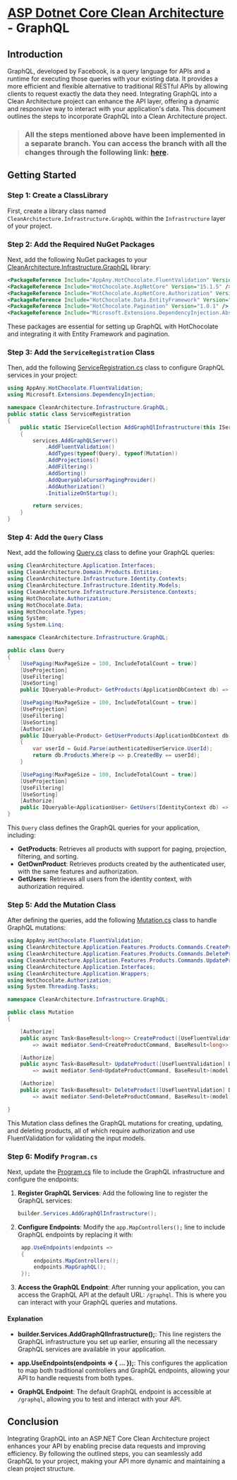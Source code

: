 # [ASP Dotnet Core Clean Architecture](../README.md) - GraphQL

## Introduction

GraphQL, developed by Facebook, is a query language for APIs and a runtime for executing those queries with your existing data. It provides a more efficient and flexible alternative to traditional RESTful APIs by allowing clients to request exactly the data they need. Integrating GraphQL into a Clean Architecture project can enhance the API layer, offering a dynamic and responsive way to interact with your application's data. This document outlines the steps to incorporate GraphQL into a Clean Architecture project.

> ### All the steps mentioned above have been implemented in a separate branch. You can access the branch with all the changes through the following link: [here](https://github.com/samanazadi1996/Sam.CleanArchitecture/tree/GraphQL).

## Getting Started

### Step 1: Create a ClassLibrary 
First, create a library class named `CleanArchitecture.Infrastructure.GraphQL` within the `Infrastructure` layer of your project.

### Step 2: Add the Required NuGet Packages
Next, add the following NuGet packages to your [CleanArchitecture.Infrastructure.GraphQL](https://github.com/samanazadi1996/Sam.CleanArchitecture/blob/GraphQL/Source/Src/Infrastructure/CleanArchitecture.Infrastructure.GraphQL/CleanArchitecture.Infrastructure.GraphQL.csproj) library:

``` xml
<PackageReference Include="AppAny.HotChocolate.FluentValidation" Version="0.12.0" />
<PackageReference Include="HotChocolate.AspNetCore" Version="15.1.5" />
<PackageReference Include="HotChocolate.AspNetCore.Authorization" Version="15.1.5" />
<PackageReference Include="HotChocolate.Data.EntityFramework" Version="15.1.5" />
<PackageReference Include="HotChocolate.Pagination" Version="1.0.1" />
<PackageReference Include="Microsoft.Extensions.DependencyInjection.Abstractions" Version="9.0.5" />
```

These packages are essential for setting up GraphQL with HotChocolate and integrating it with Entity Framework and pagination.


### Step 3: Add the `ServiceRegistration` Class
Then, add the following [ServiceRegistration.cs](https://github.com/samanazadi1996/Sam.CleanArchitecture/blob/GraphQL/Source/Src/Infrastructure/CleanArchitecture.Infrastructure.GraphQL/ServiceRegistration.cs) class to configure GraphQL services in your project:
``` c#
using AppAny.HotChocolate.FluentValidation;
using Microsoft.Extensions.DependencyInjection;

namespace CleanArchitecture.Infrastructure.GraphQL;
public static class ServiceRegistration
{
    public static IServiceCollection AddGraphQlInfrastructure(this IServiceCollection services)
    {
        services.AddGraphQLServer()
            .AddFluentValidation()
            .AddTypes(typeof(Query), typeof(Mutation))
            .AddProjections()
            .AddFiltering()
            .AddSorting()
            .AddQueryableCursorPagingProvider()
            .AddAuthorization()
            .InitializeOnStartup();

        return services;
    }
}
```
### Step 4: Add the `Query` Class
Next, add the following [Query.cs](https://github.com/samanazadi1996/Sam.CleanArchitecture/blob/GraphQL/Source/Src/Infrastructure/CleanArchitecture.Infrastructure.GraphQL/Query.cs) class to define your GraphQL queries:

``` c#
using CleanArchitecture.Application.Interfaces;
using CleanArchitecture.Domain.Products.Entities;
using CleanArchitecture.Infrastructure.Identity.Contexts;
using CleanArchitecture.Infrastructure.Identity.Models;
using CleanArchitecture.Infrastructure.Persistence.Contexts;
using HotChocolate.Authorization;
using HotChocolate.Data;
using HotChocolate.Types;
using System;
using System.Linq;

namespace CleanArchitecture.Infrastructure.GraphQL;

public class Query
{
    [UsePaging(MaxPageSize = 100, IncludeTotalCount = true)]
    [UseProjection]
    [UseFiltering]
    [UseSorting]
    public IQueryable<Product> GetProducts(ApplicationDbContext db) => db.Products;

    [UsePaging(MaxPageSize = 100, IncludeTotalCount = true)]
    [UseProjection]
    [UseFiltering]
    [UseSorting]
    [Authorize]
    public IQueryable<Product> GetUserProducts(ApplicationDbContext db, IAuthenticatedUserService authenticatedUserService)
    {
        var userId = Guid.Parse(authenticatedUserService.UserId);
        return db.Products.Where(p => p.CreatedBy == userId);
    }

    [UsePaging(MaxPageSize = 100, IncludeTotalCount = true)]
    [UseProjection]
    [UseFiltering]
    [UseSorting]
    [Authorize]
    public IQueryable<ApplicationUser> GetUsers(IdentityContext db) => db.Users;
}

```

This `Query` class defines the GraphQL queries for your application, including:

- **GetProducts**: Retrieves all products with support for paging, projection, filtering, and sorting.
- **GetOwnProduct**: Retrieves products created by the authenticated user, with the same features and authorization.
- **GetUsers**: Retrieves all users from the identity context, with authorization required.

### Step 5: Add the Mutation Class
After defining the queries, add the following [Mutation.cs](https://github.com/samanazadi1996/Sam.CleanArchitecture/blob/GraphQL/Source/Src/Infrastructure/CleanArchitecture.Infrastructure.GraphQL/Mutation.cs) class to handle GraphQL mutations:
```c#
using AppAny.HotChocolate.FluentValidation;
using CleanArchitecture.Application.Features.Products.Commands.CreateProduct;
using CleanArchitecture.Application.Features.Products.Commands.DeleteProduct;
using CleanArchitecture.Application.Features.Products.Commands.UpdateProduct;
using CleanArchitecture.Application.Interfaces;
using CleanArchitecture.Application.Wrappers;
using HotChocolate.Authorization;
using System.Threading.Tasks;

namespace CleanArchitecture.Infrastructure.GraphQL;

public class Mutation
{

    [Authorize]
    public async Task<BaseResult<long>> CreateProduct([UseFluentValidation] CreateProductCommand model, IMediator mediator)
        => await mediator.Send<CreateProductCommand, BaseResult<long>>(model);

    [Authorize]
    public async Task<BaseResult> UpdateProduct([UseFluentValidation] UpdateProductCommand model, IMediator mediator)
        => await mediator.Send<UpdateProductCommand, BaseResult>(model);

    [Authorize]
    public async Task<BaseResult> DeleteProduct([UseFluentValidation] DeleteProductCommand model, IMediator mediator)
        => await mediator.Send<DeleteProductCommand, BaseResult>(model);

}
```
This Mutation class defines the GraphQL mutations for creating, updating, and deleting products, all of which require authorization and use FluentValidation for validating the input models.

### Step 6: Modify `Program.cs`
Next, update the [Program.cs](https://github.com/samanazadi1996/Sam.CleanArchitecture/blob/GraphQL/Source/Src/Presentation/CleanArchitecture.WebApi/Program.cs) file to include the GraphQL infrastructure and configure the endpoints:

1. **Register GraphQL Services**: 
   Add the following line to register the GraphQL services:
   ```c#
   builder.Services.AddGraphQlInfrastructure();   
   ```

2. **Configure Endpoints**:
   Modify the `app.MapControllers();` line to include GraphQL endpoints by replacing it with:
   ```c#
    app.UseEndpoints(endpoints =>
    {
        endpoints.MapControllers();
        endpoints.MapGraphQL();
    });
   ```
3. **Access the GraphQL Endpoint**: After running your application, you can access the GraphQL API at the default URL: `/graphql`. This is where you can interact with your GraphQL queries and mutations.


#### Explanation

- **builder.Services.AddGraphQlInfrastructure();**: This line registers the GraphQL infrastructure you set up earlier, ensuring all the necessary GraphQL services are available in your application.

- **app.UseEndpoints(endpoints => { ... });**: This configures the application to map both traditional controllers and GraphQL endpoints, allowing your API to handle requests from both types.

- **GraphQL Endpoint**: The default GraphQL endpoint is accessible at `/graphql`, allowing you to test and interact with your API.

## Conclusion

Integrating GraphQL into an ASP.NET Core Clean Architecture project enhances your API by enabling precise data requests and improving efficiency. By following the outlined steps, you can seamlessly add GraphQL to your project, making your API more dynamic and maintaining a clean project structure.


